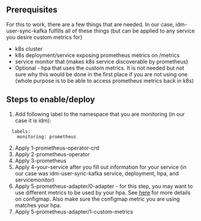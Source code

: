 
## Prerequisites 
For this to work, there are a few things that are needed.  In our case, idm-user-sync-kafka fulfills all of these things (but can be applied to any service you desire custom metrics for)
* k8s cluster
* k8s deployment/service exposing prometheus metrics on /metrics
* service monitor that (makes k8s service discoverable by prometheus) 
* Optional - hpa that uses the custom metrics.  It is not needed but not sure why this would be done in the first place if you are not using one (whole purpose is to be able to access prometheus metrics back in k8s)

## Steps to enable/deploy
1. Add following label to the namespace that you are monitoring (in our case it is idm):
```
  labels:
    monitoring: prometheus
```
2. Apply 1-prometheus-operator-crd
3. Apply 2-prometheus-operator
4. Apply 3-prometheus
5. Apply 4-your-service after you fill out information for your service (in our case was idm-user-sync-kafka service, deployment, hpa, and servicemonitor)
6. Apply 5-prometheus-adapter/0-adapter - for this step, you may want to use different metrics to be used by your hpa.  See [here](https://github.com/kubernetes-sigs/prometheus-adapter/blob/master/docs/config.md) for more details on configmap.  Also make sure the configmap metric you are using matches your hpa. 
7. Apply 5-prometheus-adapter/1-custom-metrics
